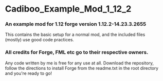 # Cadiboo_Example_Mod_1_12_2
### An example mod for 1.12 forge version 1.12.2-14.23.3.2655
This contains the basic setup for a normal mod, and the included files (mostly) use good code practices.
### All credits for Forge, FML etc go to their respective owners.
Any code written by me is free for any use at all.
Download the repository, follow the directions to install Forge from the readme.txt in the root directory and you're ready to go!